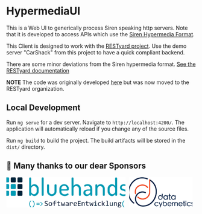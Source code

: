 # HypermediaUI

This is a Web UI to generically process Siren speaking http servers.
Note that it is developed to access APIs which use the [Siren Hypermedia Format](https://github.com/kevinswiber/siren).

This Client is designed to work with the [RESTyard project](https://github.com/RESTyard/RESTyard).
Use the demo server "CarShack" from this project to have a quick compliant backend.

There are some minor deviations from the Siren hypermedia format. [See the RESTyard documentation](https://restyard.github.io/RESTyard-Docs/content/12-Notes-on-Siren.html)

**NOTE**
The code was originally developed [here](https://github.com/MathiasReichardt/HypermediaUi) but was now moved to the RESTyard organization.

## Local Development

Run `ng serve` for a dev server. Navigate to `http://localhost:4200/`. The application will automatically reload if you change any of the source files.

Run `ng build` to build the project. The build artifacts will be stored in the `dist/` directory.

## 💚 Many thanks to our dear Sponsors

<div style="display: flex; justify-content: space-around; align-items: flex-start;">
  <div style="margin-right: 10px;"> 
    <a href="https://www.bluehands.de" target="_blank" rel="noopener noreferrer">
      <img src="media/sponsors/bluehands-logo.png" alt="bluehands sponsor logo" style="height: 80px; width: auto; object-fit: cover;">
    </a>
  </div>
  <div style="margin-right: 10px;"> 
    <a href="https://data-cybernetics.com" target="_blank" rel="noopener noreferrer">
      <img src="media/sponsors/datacybernetics-logo.png" alt="data cybernetics sponsor logo" style="height: 80px; width: auto; object-fit: cover;">
    </a>
  </div>
</div>